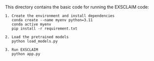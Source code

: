 This directory contains the basic code for running the EXSCLAIM code:

```
1. Create the environment and install dependencies
   conda create --name myenv python=3.11
   conda active myenv
   pip install -r requirement.txt

2. Load the pretrained models
   python load_models.py

3. Run EXSCLAIM
   python app.py

```
